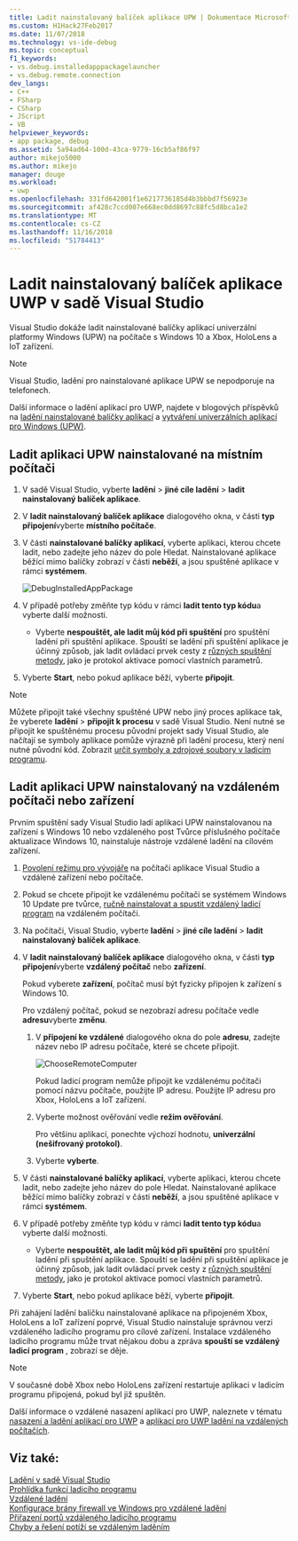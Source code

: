 ```yaml
---
title: Ladit nainstalovaný balíček aplikace UPW | Dokumentace Microsoftu
ms.custom: H1Hack27Feb2017
ms.date: 11/07/2018
ms.technology: vs-ide-debug
ms.topic: conceptual
f1_keywords:
- vs.debug.installedapppackagelauncher
- vs.debug.remote.connection
dev_langs:
- C++
- FSharp
- CSharp
- JScript
- VB
helpviewer_keywords:
- app package, debug
ms.assetid: 5a94ad64-100d-43ca-9779-16cb5af86f97
author: mikejo5000
ms.author: mikejo
manager: douge
ms.workload:
- uwp
ms.openlocfilehash: 331fd642001f1e6217736185d4b3bbbd7f56923e
ms.sourcegitcommit: af428c7ccd007e668ec0dd8697c88fc5d8bca1e2
ms.translationtype: MT
ms.contentlocale: cs-CZ
ms.lasthandoff: 11/16/2018
ms.locfileid: "51784413"
---
```

# <a name="debug-an-installed-uwp-app-package-in-visual-studio"></a>Ladit nainstalovaný balíček aplikace UWP v sadě Visual Studio

Visual Studio dokáže ladit nainstalované balíčky aplikací univerzální platformy Windows (UPW) na počítače s Windows 10 a Xbox, HoloLens a IoT zařízení. 

>[!NOTE]
>Visual Studio, ladění pro nainstalované aplikace UPW se nepodporuje na telefonech.
   
Další informace o ladění aplikací pro UWP, najdete v blogových příspěvků na [ladění nainstalované balíčky aplikací](https://blogs.msdn.microsoft.com/devops/2016/03/30/updates-for-debugging-installed-app-packages-in-visual-studio-2015-update-2/) a [vytváření univerzálních aplikací pro Windows (UPW)](https://blogs.msdn.microsoft.com/visualstudio/2016/08/02/universal-windows-apps-targeting-windows-10-anniversary-sdk/).

## <a name="debug-an-installed-uwp-app-on-a-local-machine"></a>Ladit aplikaci UPW nainstalované na místním počítači

1. V sadě Visual Studio, vyberte **ladění** > **jiné cíle ladění** > **ladit nainstalovaný balíček aplikace**.
   
1. V **ladit nainstalovaný balíček aplikace** dialogového okna, v části **typ připojení**vyberte **místního počítače**.
   
1. V části **nainstalované balíčky aplikací**, vyberte aplikaci, kterou chcete ladit, nebo zadejte jeho název do pole Hledat. Nainstalované aplikace běžící mimo balíčky zobrazí v části **neběží**, a jsou spuštěné aplikace v rámci **systémem**. 
   
   ![DebugInstalledAppPackage](../debugger/media/debug-installed-app-pkg.png "DebugInstalledAppPackage")
   
1. V případě potřeby změňte typ kódu v rámci **ladit tento typ kódu**a vyberte další možnosti. 
   - Vyberte **nespouštět, ale ladit můj kód při spuštění** pro spuštění ladění při spuštění aplikace. Spouští se ladění při spuštění aplikace je účinný způsob, jak ladit ovládací prvek cesty z [různých spuštění metody](/windows/uwp/xbox-apps/automate-launching-uwp-apps), jako je protokol aktivace pomocí vlastních parametrů.
   
1. Vyberte **Start**, nebo pokud aplikace běží, vyberte **připojit**.

> [!NOTE]
> Můžete připojit také všechny spuštěné UPW nebo jiný proces aplikace tak, že vyberete **ladění** > **připojit k procesu** v sadě Visual Studio. Není nutné se připojit ke spuštěnému procesu původní projekt sady Visual Studio, ale načítají se symboly aplikace pomůže výrazně při ladění procesu, který není nutné původní kód. Zobrazit [určit symboly a zdrojové soubory v ladicím programu](specify-symbol-dot-pdb-and-source-files-in-the-visual-studio-debugger.md).
  
## <a name="remote"></a> Ladit aplikaci UPW nainstalovaný na vzdáleném počítači nebo zařízení

Prvním spuštění sady Visual Studio ladí aplikaci UPW nainstalovanou na zařízení s Windows 10 nebo vzdáleného post Tvůrce příslušného počítače aktualizace Windows 10, nainstaluje nástroje vzdálené ladění na cílovém zařízení. 

1. [Povolení režimu pro vývojáře](/windows/uwp/get-started/enable-your-device-for-development) na počítači aplikace Visual Studio a vzdálené zařízení nebo počítače.
   
1. Pokud se chcete připojit ke vzdálenému počítači se systémem Windows 10 Update pre tvůrce, [ručně nainstalovat a spustit vzdálený ladicí program](../debugger/remote-debugging.md) na vzdáleném počítači.
   
1. Na počítači, Visual Studio, vyberte **ladění** > **jiné cíle ladění** > **ladit nainstalovaný balíček aplikace**.
   
1. V **ladit nainstalovaný balíček aplikace** dialogového okna, v části **typ připojení**vyberte **vzdálený počítač** nebo **zařízení**.
   
   Pokud vyberete **zařízení**, počítač musí být fyzicky připojen k zařízení s Windows 10.
   
   Pro vzdálený počítač, pokud se nezobrazí adresu počítače vedle **adresu**vyberte **změnu**. 
      
   1. V **připojení ke vzdálené** dialogového okna do pole **adresu**, zadejte název nebo IP adresu počítače, které se chcete připojit.
      
      ![ChooseRemoteComputer](../debugger/media/debug-remote-app-pkg.png "ChooseRemoteComputer")
      
      Pokud ladicí program nemůže připojit ke vzdálenému počítači pomocí názvu počítače, použijte IP adresu. Použijte IP adresu pro Xbox, HoloLens a IoT zařízení.
   1. Vyberte možnost ověřování vedle **režim ověřování**.
      
      Pro většinu aplikací, ponechte výchozí hodnotu, **univerzální (nešifrovaný protokol)**.
   1. Vyberte **vyberte**. 

1. V části **nainstalované balíčky aplikací**, vyberte aplikaci, kterou chcete ladit, nebo zadejte jeho název do pole Hledat. Nainstalované aplikace běžící mimo balíčky zobrazí v části **neběží**, a jsou spuštěné aplikace v rámci **systémem**. 
   
1. V případě potřeby změňte typ kódu v rámci **ladit tento typ kódu**a vyberte další možnosti. 
   - Vyberte **nespouštět, ale ladit můj kód při spuštění** pro spuštění ladění při spuštění aplikace. Spouští se ladění při spuštění aplikace je účinný způsob, jak ladit ovládací prvek cesty z [různých spuštění metody](/windows/uwp/xbox-apps/automate-launching-uwp-apps), jako je protokol aktivace pomocí vlastních parametrů.
   
1. Vyberte **Start**, nebo pokud aplikace běží, vyberte **připojit**.

Při zahájení ladění balíčku nainstalované aplikace na připojeném Xbox, HoloLens a IoT zařízení poprvé, Visual Studio nainstaluje správnou verzi vzdáleného ladicího programu pro cílové zařízení. Instalace vzdáleného ladicího programu může trvat nějakou dobu a zpráva **spouští se vzdálený ladicí program** , zobrazí se děje.

>[!NOTE]
>V současné době Xbox nebo HoloLens zařízení restartuje aplikaci v ladicím programu připojená, pokud byl již spuštěn.

Další informace o vzdálené nasazení aplikací pro UWP, naleznete v tématu [nasazení a ladění aplikací pro UWP](/windows/uwp/debug-test-perf/deploying-and-debugging-uwp-apps#advanced-remote-deployment-options) a [aplikací pro UWP ladění na vzdálených počítačích](run-windows-store-apps-on-a-remote-machine.md). 
  
## <a name="see-also"></a>Viz také:  
 [Ladění v sadě Visual Studio](../debugger/index.md)  
 [Prohlídka funkcí ladicího programu](../debugger/debugger-feature-tour.md)  
 [Vzdálené ladění](../debugger/remote-debugging.md)  
 [Konfigurace brány firewall ve Windows pro vzdálené ladění](../debugger/configure-the-windows-firewall-for-remote-debugging.md)  
 [Přiřazení portů vzdáleného ladicího programu](../debugger/remote-debugger-port-assignments.md)  
 [Chyby a řešení potíží se vzdáleným laděním](../debugger/remote-debugging-errors-and-troubleshooting.md)